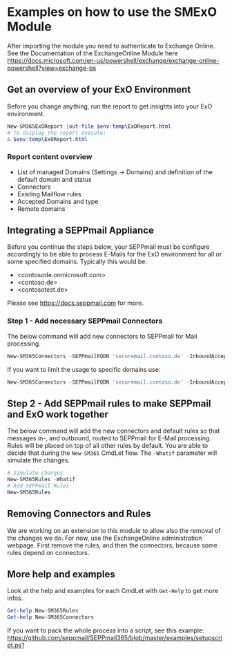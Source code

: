 # Examples on how to use the SMExO Module

After importing the module you need to authenticate to Exchange Online. See the Documentation of the ExchangeOnline Module here 
<https://docs.microsoft.com/en-us/powershell/exchange/exchange-online-powershell?view=exchange-ps>

## Get an overview of your ExO Environment

Before you change anything, run the report to get insights into your ExO environment.

```powershell
New-SM365ExOReport |out-file $env:temp\ExOReport.html
# To display the report execute:
& $env:temp\ExOReport.html
```

### Report content overview

* List of managed Domains (Settings -> Domains) and definition of the default domain and status
* Connectors
* Existing Mailflow rules
* Accepted Domains and type
* Remote domains

## Integrating a SEPPmail Appliance

Before you continue the steps below, your SEPPmail must be configure accordingly to be able to process E-Mails for the ExO environment for all or some specified domains. Typically this would be:

* <contosode.onmicrosoft.com>
* <contoso.de>
* <contosotest.de>

Please see <https://docs.seppmail.com> for more.

### Step 1 - Add necessary SEPPmail Connectors

The below command will add new connectors to SEPPmail for Mail processing.

```powershell
New-SM365Connectors -SEPPmailFQDN 'securemail.contoso.de' -InboundAcceptedDomains *
```

If you want to limit the usage to specific domains use:

```powershell
New-SM365Connectors -SEPPmailFQDN 'securemail.contoso.de' -InboundAcceptedDomains 'contoso.de','contosotest.de'
```

## Step 2 - Add SEPPmail rules to make SEPPmail and ExO work together

The below command will add the new connectors and default rules so that messages in-, and outbound, routed to SEPPmail for E-Mail processing. Rules will be placed on top of all other rules by default. You are able to decide that during the `New-SM365` CmdLet flow. The `-Whatif` parameter will simulate the changes.

```powershell
# Simulate changes
New-SM365Rules -Whatif
# Add SEPPmail Rules
New-SM365Rules
```

## Removing Connectors and Rules

We are working on an extension to this module to allow also the removal of the changes we do. For now, use the ExchangeOnline administration webpage. First remove the rules, and then the connectors, because some rules depend on connectors.

## More help and examples

Look at the help and examples for each CmdLet with `Get-Help` to get more infos.

```powershell
Get-help New-SM365Rules
Get-help New-SM365Connectors
```

If you want to pack the whole process into a script, see this example:
<https://github.com/seppmail/SEPPmail365/blob/master/examples/setupscript.ps1>

